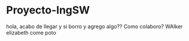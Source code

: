 # Proyecto-IngSW
hola, acabo de llegar
y si borro y agrego algo??
Como colaboro?
WAlker
elizabeth come poto
